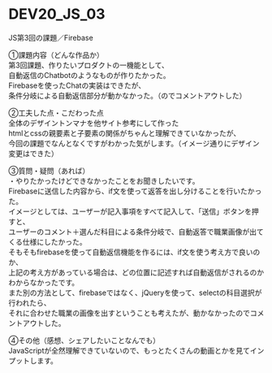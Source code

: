 # DEV20_JS_03
JS第3回の課題／Firebase

①課題内容（どんな作品か）<br>
第3回課題、作りたいプロダクトの一機能として、<br>
自動返信のChatbotのようなものが作りたかった。<br>
Firebaseを使ったChatの実装はできたが、<br>
条件分岐による自動返信部分が動かなかった。（のでコメントアウトした）<br>

②工夫した点・こだわった点 <br>
全体のデザイントンマナを他サイト参考にして作った<br>
htmlとcssの親要素と子要素の関係がちゃんと理解できていなかったが、<br>
今回の課題でなんとなくですがわかった気がします。（イメージ通りにデザイン変更はできた）<br>

③質問・疑問（あれば） <br>
・やりたかったけどできなかったことをお聞きしたいです。<br>
Firebaseに送信した内容から、if文を使って返答を出し分けることを行いたかった。<br>
イメージとしては、ユーザーが記入事項をすべて記入して、「送信」ボタンを押すと、<br>
ユーザーのコメント＋選んだ科目による条件分岐で、自動返答で職業画像が出てくる仕様にしたかった。<br>
そもそもfirebaseを使って自動返信機能を作るには、if文を使う考え方で良いのか、<br>
上記の考え方があっている場合は、どの位置に記述すれば自動返信がされるのかわからなかったです。<br>
また別の方法として、firebaseではなく、jQueryを使って、selectの科目選択が行われたら、<br>
それに合わせた職業の画像を出すということも考えたが、動かなかったのでコメントアウトした。<br>

④その他（感想、シェアしたいことなんでも） <br>
JavaScriptが全然理解できていないので、もっとたくさんの動画とかを見てインプットします。
